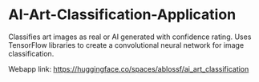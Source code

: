 # AI-Art-Classification-Application
Classifies art images as real or AI generated with confidence rating. Uses TensorFlow libraries to create a convolutional neural network for image classification.

Webapp link: https://huggingface.co/spaces/ablossf/ai_art_classification
